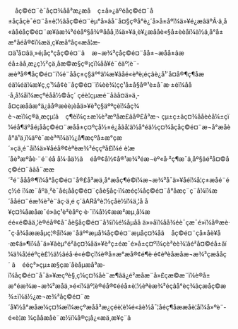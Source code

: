     åç©é¤¨è¯åç¤¾åå³æ¿æå    ç±å»¿äºéåç©é¤¨å±åç­åçè¯é¤¨å±è¦½âåç©é¤¨èµ°å»âå¨å¤§ç®å°è¿´å»å±åºï¼ä»¥é¿æâäºÂ·ä¸å«âåéåç©é¤¨æ¥ãæ¾³ééåº§å¾®ååå¸ï¼ä»¥ä¸­è¥¿æååè«§å±èèåï¼ä½ä¸å°å±æ°åéå®¢ï¼æä¸ç¥æå°åç«æå¦æ­¤ä¹å¤ãä¸»é¡åç°çåç©é¤¨ã    æ¬æ¾³çåç©é¤¨åå±¬æåå±ãæéå±ãå¸æ¿ç½²ç­ä¸åæ©æ§ç®¡çï¼åå¥é¨éäº¦è¨­æèªå®¶åç©é¤¨ï¼é¨ååç±ç§äººä¼æ¥­ãåé«èªè¡éçãè¿å¹´å¤å®¶ç¶åæéä¼éä¼æ¥­ç¸ç¹¼å¢è¨­åç©é¤¨ï¼èè¾¦çç¹å±å§å®¹è±å¯æ·±éï¼åå·å¸å¼åï¼æçºéåå½©åç´ çéè¦çµæé¨åãå¤ä»ä¸­å¤çæåãæ°ä¿ãå®æèè¡èåä»¥è³ç§äººçèï¼åç¾è¬æï¼ç®ä¸æçµ¦ã    ç¶èï¼ç±æ¼è³æºåæ£ãå®£å³æ¬ çµ±ç±ãç¤¾ååèèå¼±ç­ï¼éå¶äºåé¡ååç©é¤¨æåå±ç¤ºçå½±é¿åãå¦ä½å°éä½ç¤¾åçåç©é¤¨æ¬å°æåèå°ä¹ä¸ï¼äºè¯æè³ªï¼ä½¿å¶æçºå±æ°çæ´»çä¸é¨åï¼ä»¥åéå®¢èªè­æ¾³éççªå£ï¼é è¦æ´åè³æºåè·¨é¨éå å¼·åä½ã    éå®¢å½¢å®¹æ¾³éæ¬èº«å·²ç¶æ¯ä¸åº§âé²å¤©åç©é¤¨âãå¨æ­æ´²é¨ååå®¶ï¼å°åç©é¤¨å®£å³æä¸å°æåç¶é©ï¼æ¬æ¾³å¯ä»¥åéï¼å¦ç±æåé¨éç½é ­ï¼æ¨åºä¸²è¯åé¡ååç©é¤¨çåè§åç·ï¼æéç¼åç©é¤¨å°åæç¨ç¨å¼ï¼æ´ååé¤¨éæ¾è³è¨ãç·ä¸é ç´ãARå°è¦½ç­åè½ï¼ä¸¦å å¥ç¤¾åæåæ¯é»ãç¹è²èåºç·è·¯ï¼å½¢ææ²æµ¸å¼æéé«é©ãä¸¦è®éå®¢å¨åè§åç©é¤¨å¾ï¼é¼åµåå ä»»åï¼åå¾éè¯çæ¯é»ï¼å®æè·¯ç·å¾åææåµç¦®åï¼æ¨åäººæµå¾åç©é¤¨æµåç¤¾åã    åç©é¤¨çå±åè¥å·æ¢ä»¶ï¼å¯ä»¥âèµ°é²âç¤¾åä»¥è³ç±éæ¯é»å±ç¤ºï¼çè³èè¾¦âé²å¤©éå±âï¼ä¾å¦ééºçè£½ä½ãéå·é«é©ç­ï¼è®å±æ°æå®¢é¶è·é¢èªè­åæåæ¬æ¾³çæååç´ ã    ééç³»çµ±æ§çæ´åèåµæå³æ­ï¼åç©é¤¨å¯ä»¥æçºè§¸ç¼ç¤¾åè¨æ¶ãä¿é²æåæ¨å»£çæ©æ¨ï¼è®å±æ°éæ¾æ¬æ¾³æåä¸»é«ï¼äº¦è®éå®¢ééå±è¦½èªè­æ¾³éçâå°èç¾âçæåç©æ¾±ï¼ä½¿æ¬æ¾³åç©é¤¨æ´å¥½å°æåæ¼ç¤¾æï¼æçºæåå³æ¿çéè¦è¼é«ãè½å¯¦åéç¶åææåè¦åï¼å»ºè¨­é«è¦æ ¼çååæåè¨­æ½ï¼å®ç¡å¿«æä¸æ¥ç¨ã